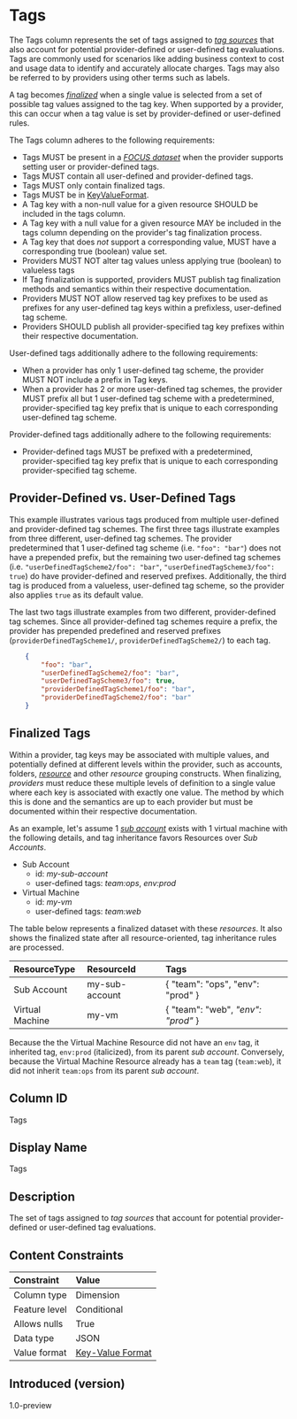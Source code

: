 # Tags

The Tags column represents the set of tags assigned to [*tag sources*](#glossary:tag-source) that also account for potential provider-defined or user-defined tag evaluations. Tags are commonly used for scenarios like adding business context to cost and usage data to identify and accurately allocate charges. Tags may also be referred to by providers using other terms such as labels.

A tag becomes [*finalized*](#glossary:finalized-tag) when a single value is selected from a set of possible tag values assigned to the tag key.  When supported by a provider, this can occur when a tag value is set by provider-defined or user-defined rules.

The Tags column adheres to the following requirements:

* Tags MUST be present in a [*FOCUS dataset*](#glossary:FOCUS-dataset) when the provider supports setting user or provider-defined tags.
* Tags MUST contain all user-defined and provider-defined tags.
* Tags MUST only contain finalized tags.
* Tags MUST be in [KeyValueFormat](#key-valueformat).
* A Tag key with a non-null value for a given resource SHOULD be included in the tags column.
* A Tag key with a null value for a given resource MAY be included in the tags column depending on the provider's tag finalization process.
* A Tag key that does *not* support a corresponding value, MUST have a corresponding true (boolean) value set.
* Providers MUST NOT alter tag values unless applying true (boolean) to valueless tags
* If Tag finalization is supported, providers MUST publish tag finalization methods and semantics within their respective documentation.
* Providers MUST NOT allow reserved tag key prefixes to be used as prefixes for any user-defined tag keys within a prefixless, user-defined tag scheme.  
* Providers SHOULD publish all provider-specified tag key prefixes within their respective documentation.

User-defined tags additionally adhere to the following requirements:

* When a provider has only 1 user-defined tag scheme, the provider MUST NOT include a prefix in Tag keys.
* When a provider has 2 or more user-defined tag schemes, the provider MUST prefix all but 1 user-defined tag scheme with a predetermined, provider-specified tag key prefix that is unique to each corresponding user-defined tag scheme.

Provider-defined tags additionally adhere to the following requirements:

* Provider-defined tags MUST be prefixed with a predetermined, provider-specified tag key prefix that is unique to each corresponding provider-specified tag scheme.

## Provider-Defined vs. User-Defined Tags

This example illustrates various tags produced from multiple user-defined and provider-defined tag schemes.  The first three tags illustrate examples from three different, user-defined tag schemes. The provider predetermined that 1 user-defined tag scheme (i.e. `"foo": "bar"`) does not have a prepended prefix, but the remaining two user-defined tag schemes (i.e. `"userDefinedTagScheme2/foo": "bar"`, `"userDefinedTagScheme3/foo": true`) do have provider-defined and reserved prefixes.  Additionally, the third tag is produced from a valueless, user-defined tag scheme, so the provider also applies `true` as its default value.

The last two tags illustrate examples from two different, provider-defined tag schemes. Since all provider-defined tag schemes require a prefix, the provider has prepended predefined and reserved prefixes (`providerDefinedTagScheme1/`, `providerDefinedTagScheme2/`) to each tag.

```json
    {
        "foo": "bar",
        "userDefinedTagScheme2/foo": "bar",
        "userDefinedTagScheme3/foo": true,
        "providerDefinedTagScheme1/foo": "bar",
        "providerDefinedTagScheme2/foo": "bar"
    }
```

## Finalized Tags

Within a provider, tag keys may be associated with multiple values, and potentially defined at different levels within the provider, such as accounts, folders, [*resource*](#glossary:resource) and other *resource* grouping constructs. When finalizing, *providers* must reduce these multiple levels of definition to a single value where each key is associated with exactly one value. The method by which this is done and the semantics are up to each provider but must be documented within their respective documentation.

As an example, let's assume 1 [*sub account*](#glossary:sub-account) exists with 1 virtual machine with the following details, and tag inheritance favors Resources over *Sub Accounts*.

* Sub Account
  * id: *my-sub-account*
  * user-defined tags: *team:ops*, *env:prod*
* Virtual Machine
  * id: *my-vm*
  * user-defined tags: *team:web*

The table below represents a finalized dataset with these *resources*.  It also shows the finalized state after all resource-oriented, tag inheritance rules are processed.

| ResourceType    | ResourceId     | Tags                                        |
| :---------------| :--------------| :-------------------------------------------|
| Sub Account     | my-sub-account | { "team": "ops", "env": "prod" }            |
| Virtual Machine | my-vm          | { "team": "web", *"env": "prod"* }          |

Because the the Virtual Machine Resource did not have an `env` tag, it inherited tag, `env:prod` (italicized), from its parent *sub account*.  Conversely, because the Virtual Machine Resource already has a `team` tag (`team:web`), it did not inherit `team:ops` from its parent *sub account*.

## Column ID

Tags

## Display Name

Tags

## Description

The set of tags assigned to *tag sources* that account for potential provider-defined or user-defined tag evaluations.

## Content Constraints

|    Constraint   |      Value       |
|:----------------|:-----------------|
| Column type     | Dimension        |
| Feature level   | Conditional      |
| Allows nulls    | True             |
| Data type       | JSON             |
| Value format    | [Key-Value Format](#key-valueformat) |

## Introduced (version)

1.0-preview
